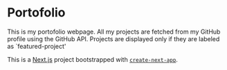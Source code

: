 # Portofolio 

This is my portofolio webpage. All my projects are fetched from my GitHub profile using the GitHub API. Projects are displayed only if they are labeled as `featured-project'

This is a [Next.js](https://nextjs.org/) project bootstrapped with [`create-next-app`](https://github.com/vercel/next.js/tree/canary/packages/create-next-app).

